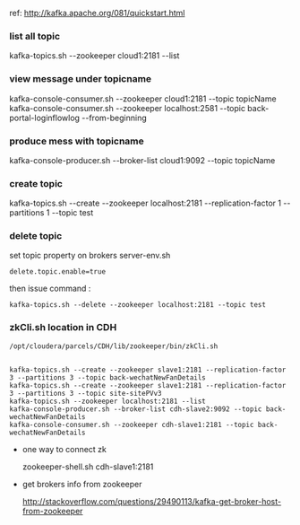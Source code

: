 ref:
http://kafka.apache.org/081/quickstart.html

### list all topic
kafka-topics.sh --zookeeper cloud1:2181 --list
### view message under topicname
kafka-console-consumer.sh --zookeeper cloud1:2181 --topic topicName
kafka-console-consumer.sh --zookeeper localhost:2581 --topic back-portal-loginflowlog --from-beginning
### produce mess with topicname
kafka-console-producer.sh --broker-list cloud1:9092 --topic topicName
### create topic
kafka-topics.sh --create --zookeeper localhost:2181 --replication-factor 1 --partitions 1 --topic test

### delete topic

set topic property on brokers server-env.sh

    delete.topic.enable=true

then issue command :

    kafka-topics.sh --delete --zookeeper localhost:2181 --topic test

### zkCli.sh location in CDH

    /opt/cloudera/parcels/CDH/lib/zookeeper/bin/zkCli.sh


    kafka-topics.sh --create --zookeeper slave1:2181 --replication-factor 3 --partitions 3 --topic back-wechatNewFanDetails
    kafka-topics.sh --create --zookeeper slave1:2181 --replication-factor 3 --partitions 3 --topic site-sitePVv3
    kafka-topics.sh --zookeeper localhost:2181 --list
    kafka-console-producer.sh --broker-list cdh-slave2:9092 --topic back-wechatNewFanDetails
    kafka-console-consumer.sh --zookeeper cdh-slave1:2181 --topic back-wechatNewFanDetails

- one way to connect zk

  zookeeper-shell.sh cdh-slave1:2181

- get brokers info from zookeeper

  http://stackoverflow.com/questions/29490113/kafka-get-broker-host-from-zookeeper
